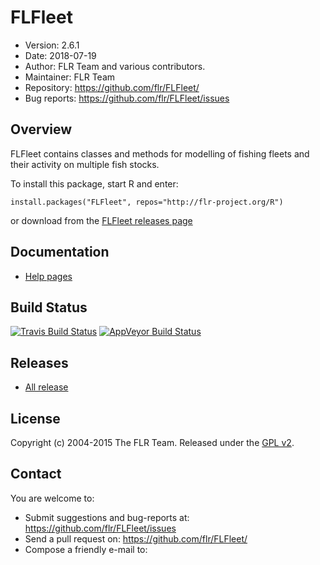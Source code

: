 
# FLFleet
- Version: 2.6.1
- Date: 2018-07-19
- Author: FLR Team and various contributors.
- Maintainer: FLR Team <flr-team AT flr-project.org>
- Repository: <https://github.com/flr/FLFleet/>
- Bug reports: <https://github.com/flr/FLFleet/issues>

## Overview
FLFleet contains classes and methods for modelling of fishing fleets and their activity on multiple fish stocks. 

To install this package, start R and enter:

	install.packages("FLFleet", repos="http://flr-project.org/R")

or download from the [FLFleet releases page](https://github.com/flr/FLFleet/releases/latest)

## Documentation
- [Help pages](http://www.flr-project.org/FLFleet/Reference)

## Build Status
[![Travis Build Status](https://travis-ci.org/flr/FLFleet.svg?branch=master)](https://travis-ci.org/flr/FLFleet)
[![AppVeyor Build Status](https://ci.appveyor.com/api/projects/status/github/flr/FLFleet?branch=master&svg=true)](https://ci.appveyor.com/project/flr/FLFleet)

## Releases
- [All release](https://github.com/flr/FLFleet/releases/)

## License
Copyright (c) 2004-2015 The FLR Team. Released under the [GPL v2](http://www.gnu.org/licenses/gpl-2.0.html).

## Contact
You are welcome to:

- Submit suggestions and bug-reports at: <https://github.com/flr/FLFleet/issues>
- Send a pull request on: <https://github.com/flr/FLFleet/>
- Compose a friendly e-mail to: <flrteam AT flr-project.org>
